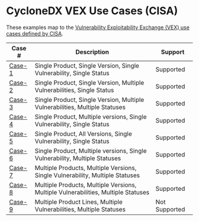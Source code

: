 # CycloneDX VEX Use Cases (CISA)

These examples map to the [Vulnerability Exploitability Exchange (VEX) use cases defined by CISA](https://docs.google.com/document/d/13WBVlLxZZPo2S9TG1lEfxZsZBjw1DffKuAvMLD6I73o). 

| Case # | Description | Support |
|------|------|------|
| [Case-1](Case-1) | Single Product, Single Version, Single Vulnerability, Single Status | Supported |
| [Case-2](Case-2) | Single Product, Single Version, Multiple Vulnerabilities, Single Status | Supported |
| [Case-3](Case-3) | Single Product, Single Version, Multiple Vulnerabilities, Multiple Statuses | Supported |
| [Case-4](Case-4) | Single Product, Multiple versions, Single Vulnerability, Single Status | Supported |
| [Case-5](Case-5) | Single Product, All Versions, Single Vulnerability, Single Status | Supported |
| [Case-6](Case-6) | Single Product, Multiple versions, Single Vulnerability, Multiple Statuses | Supported |
| [Case-7](Case-7) | Multiple Products, Multiple Versions, Single Vulnerability, Multiple Statuses | Supported |
| [Case-8](Case-8) | Multiple Products, Multiple Versions, Multiple Vulnerabilities, Multiple Statuses | Supported |
| [Case-9](Case-9) | Multiple Product Lines, Multiple Vulnerabilities, Multiple Statuses | Not Supported |
